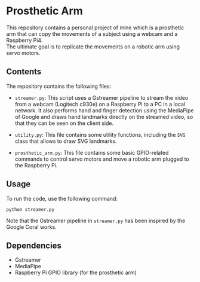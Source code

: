 # Prosthetic Arm

This repository contains a personal project of mine which is a prosthetic arm that can copy the movements of a subject using a webcam and a Raspberry Pi4. </br>
The ultimate goal is to replicate the movements on a robotic arm using servo motors. </br>

## Contents

The repository contains the following files:</br>

- `streamer.py`: This script uses a Gstreamer pipeline to stream the video from a webcam (Logitech c930e) on a Raspberry Pi to a PC in a local network. It also performs hand and finger detection using the MediaPipe of Google and draws hand landmarks directly on the streamed video, so that they can be seen on the client side.</br>

- `utility.py`: This file contains some utility functions, including the `SVG` class that allows to draw SVG landmarks.</br>

- `prosthetic_arm.py`: This file contains some basic GPIO-related commands to control servo motors and move a robotic arm plugged to the Raspberry Pi.</br>

## Usage

To run the code, use the following command:</br>

```
python streamer.py
```
Note that the Gstreamer pipeline in `streamer.py` has been inspired by the Google Coral works.</br>

## Dependencies

- Gstreamer
- MediaPipe
- Raspberry Pi GPIO library (for the prosthetic arm)

